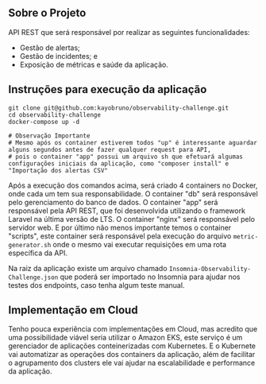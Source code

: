 ## Sobre o Projeto

API REST que será responsável por realizar as seguintes funcionalidades:

- Gestão de alertas;
- Gestão de incidentes; e
- Exposição de métricas e saúde da aplicação.

## Instruções para execução da aplicação

``` 
git clone git@github.com:kayobruno/observability-challenge.git
cd observability-challenge
docker-compose up -d

# Observação Importante
# Mesmo após os container estiverem todos "up" é interessante aguardar alguns segundos antes de fazer qualquer request para API,
# pois o container "app" possui um arquivo sh que efetuará algumas configurações iniciais da aplicação, como "composer install" e "Importação dos alertas CSV" 
```
Após a execução dos comandos acima, será criado 4 containers no Docker, onde cada um tem sua responsabilidade. O container "db" será responsável
pelo gerenciamento do banco de dados. O container "app" será responsável pela API REST, que foi desenvolvida utilizando o framework Laravel na última
versão de LTS. O container "nginx" será responsável pelo servidor web. E por último não menos importante temos o container "scripts", este container 
será responsável pela execução do arquivo `metric-generator.sh` onde o mesmo vai executar requisições em uma rota específica da API.

Na raiz da aplicação existe um arquivo chamado `Insomnia-Observability-Challenge.json` que poderá ser importado no Insomnia para ajudar nos testes dos endpoints, caso tenha algum teste manual.

## Implementação em Cloud
Tenho pouca experiência com implementações em Cloud, mas acredito que uma possibilidade viável seria utilizar o Amazon EKS, este serviço é um gerenciador de aplicações conteinerizadas com Kubernetes.
E o Kubernete vai automatizar as operações dos containers da aplicação, além de facilitar o agrupamento dos clusters ele vai ajudar na escalabilidade e performance da aplicação.
